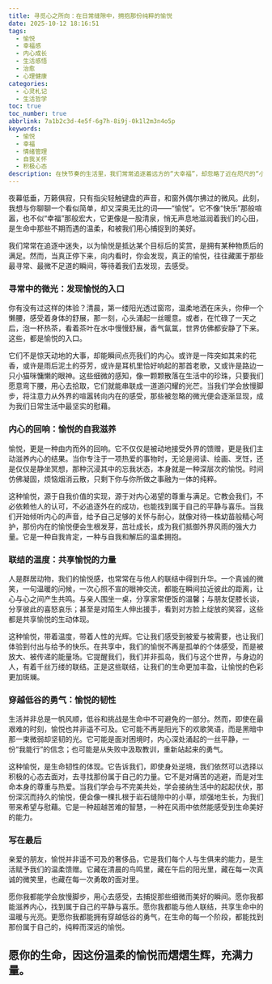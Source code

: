 ```yaml
---
title: 寻觅心之所向：在日常缝隙中，拥抱那份纯粹的愉悦
date: 2025-10-12 18:16:51
tags:
  - 愉悦
  - 幸福感
  - 内心成长
  - 生活感悟
  - 治愈
  - 心理健康
categories:
  - 心灵札记
  - 生活哲学
toc: true
toc_number: true
abbrlink: 7a1b2c3d-4e5f-6g7h-8i9j-0k1l2m3n4o5p
keywords:
  - 愉悦
  - 幸福
  - 情绪管理
  - 自我关怀
  - 积极心态
description: 在快节奏的生活里，我们常常追逐着远方的“大幸福”，却忽略了近在咫尺的“小愉悦”。这篇文章将带你一同探索，如何从日常的细微之处汲取力量，滋养内心，让那份纯粹而深远的愉悦，成为我们生命中最温柔的底色。它不是转瞬即逝的狂喜，而是渗透在呼吸间的宁静与满足，是与自我、与世界温柔相拥的深刻体验。
---
```


夜幕低垂，万籁俱寂，只有指尖轻触键盘的声音，和窗外偶尔拂过的微风。此刻，我想与你聊聊一个看似简单，却又深奥无比的词——“愉悦”。它不像“快乐”那般喧嚣，也不似“幸福”那般宏大，它更像是一股清泉，悄无声息地滋润着我们的心田，是生命中那些不期而遇的温柔，和被我们用心捕捉到的美好。

我们常常在追逐中迷失，以为愉悦是抵达某个目标后的奖赏，是拥有某种物质后的满足。然而，当真正停下来，向内看时，你会发现，真正的愉悦，往往藏匿于那些最寻常、最微不足道的瞬间，等待着我们去发现，去感受。

### 寻常中的微光：发现愉悦的入口

你有没有过这样的体验？清晨，第一缕阳光透过窗帘，温柔地洒在床头，你伸一个懒腰，感受着身体的舒展，那一刻，心头涌起一丝暖意。或者，在忙碌了一天之后，泡一杯热茶，看着茶叶在水中慢慢舒展，香气氤氲，世界仿佛都安静了下来。这些，都是愉悦的入口。

它们不是惊天动地的大事，却能瞬间点亮我们的内心。或许是一阵突如其来的花香，或许是雨后泥土的芬芳，或许是耳机里恰好响起的那首老歌，又或许是路边一只小猫咪慵懒的眼神。这些细微的感知，像一颗颗散落在生活中的珍珠，只要我们愿意弯下腰，用心去拾取，它们就能串联成一道道闪耀的光芒。当我们学会放慢脚步，将注意力从外界的喧嚣转向内在的感受，那些被忽略的微光便会逐渐显现，成为我们日常生活中最坚实的慰藉。

### 内心的回响：愉悦的自我滋养

愉悦，更是一种由内而外的回响。它不仅仅是被动地接受外界的馈赠，更是我们主动滋养内心的结果。当你专注于一项热爱的事物时，无论是阅读、绘画、烹饪，还是仅仅是静坐冥想，那种沉浸其中的忘我状态，本身就是一种深层次的愉悦。时间仿佛凝固，烦恼烟消云散，只剩下你与你所做之事融为一体的纯粹。

这种愉悦，源于自我价值的实现，源于对内心渴望的尊重与满足。它教会我们，不必依赖他人的认可，不必追逐外在的成功，也能找到属于自己的平静与喜乐。当我们开始倾听内心的声音，给予自己足够的关怀与耐心，就像对待一株幼苗般精心呵护，那份内在的愉悦便会生根发芽，茁壮成长，成为我们抵御外界风雨的强大力量。它是一种自我肯定，一种与自我和解后的温柔拥抱。

### 联结的温度：共享愉悦的力量

人是群居动物，我们的愉悦感，也常常在与他人的联结中得到升华。一个真诚的微笑，一句温暖的问候，一次心照不宣的眼神交流，都能在瞬间拉近彼此的距离，让心与心之间产生共鸣。与亲人围坐一桌，分享家常便饭的温馨；与朋友促膝长谈，分享彼此的喜怒哀乐；甚至是对陌生人伸出援手，看到对方脸上绽放的笑容，这些都是共享愉悦的生动体现。

这种愉悦，带着温度，带着人性的光辉。它让我们感受到被爱与被需要，也让我们体验到付出与给予的快乐。在共享中，我们的愉悦不再是孤单的个体感受，而是被放大、被传递的能量场。它提醒我们，我们并非孤岛，我们与这个世界，与身边的人，有着千丝万缕的联结。正是这些联结，让我们的生命更加丰盈，让愉悦的色彩更加斑斓。

### 穿越低谷的勇气：愉悦的韧性

生活并非总是一帆风顺，低谷和挑战是生命中不可避免的一部分。然而，即使在最艰难的时刻，愉悦也并非遥不可及。它可能不再是阳光下的欢歌笑语，而是黑暗中那一束微弱却坚韧的光。它可能是面对困境时，内心深处涌起的一丝平静，一份“我能行”的信念；也可能是从失败中汲取教训，重新站起来的勇气。

这种愉悦，是生命韧性的体现。它告诉我们，即使身处逆境，我们依然可以选择以积极的心态去面对，去寻找那份属于自己的力量。它不是对痛苦的逃避，而是对生命本身的尊重与热爱。当我们学会与不完美共处，学会接纳生活中的起起伏伏，那份深沉而持久的愉悦，便会像一棵扎根于岩石缝隙中的小草，顽强地生长，为我们带来希望与慰藉。它是一种超越苦难的智慧，一种在风雨中依然能感受到生命美好的能力。

### 写在最后

亲爱的朋友，愉悦并非遥不可及的奢侈品，它是我们每个人与生俱来的能力，是生活赋予我们的温柔馈赠。它藏在清晨的鸟鸣里，藏在午后的阳光里，藏在每一次真诚的微笑里，也藏在每一次勇敢的面对里。

愿你我都能学会放慢脚步，用心去感受，去捕捉那些细微而美好的瞬间。愿你我都能滋养内心，找到属于自己的平静与喜乐。愿你我都能与他人联结，共享生命中的温暖与光亮。更愿你我都能拥有穿越低谷的勇气，在生命的每一个阶段，都能找到那份属于自己的，纯粹而深远的愉悦。

**愿你的生命，因这份温柔的愉悦而熠熠生辉，充满力量。**
---